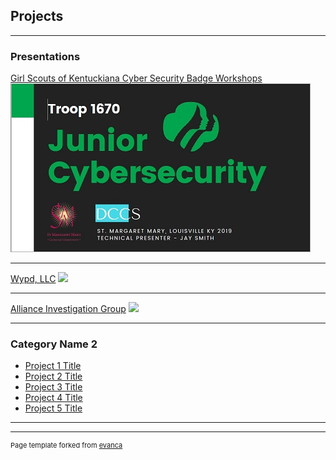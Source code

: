 ## Projects

---

### Presentations

[Girl Scouts of Kentuckiana Cyber Security Badge Workshops](/pdf/sample_presentation.pdf)
<img src="images/gsathumbnail.JPG?raw=true"/>

---
[Wypd, LLC](http://example.com/)
<img src="images/dummy_thumbnail.jpg?raw=true"/>

---

[Alliance Investigation Group](/sample_page)
<img src="images/dummy_thumbnail.jpg?raw=true"/>

---

### Category Name 2

- [Project 1 Title](http://example.com/)
- [Project 2 Title](http://example.com/)
- [Project 3 Title](http://example.com/)
- [Project 4 Title](http://example.com/)
- [Project 5 Title](http://example.com/)

---




---
<p style="font-size:11px">Page template forked from <a href="https://github.com/evanca/quick-portfolio">evanca</a></p>
<!-- Remove above link if you don't want to attibute -->
